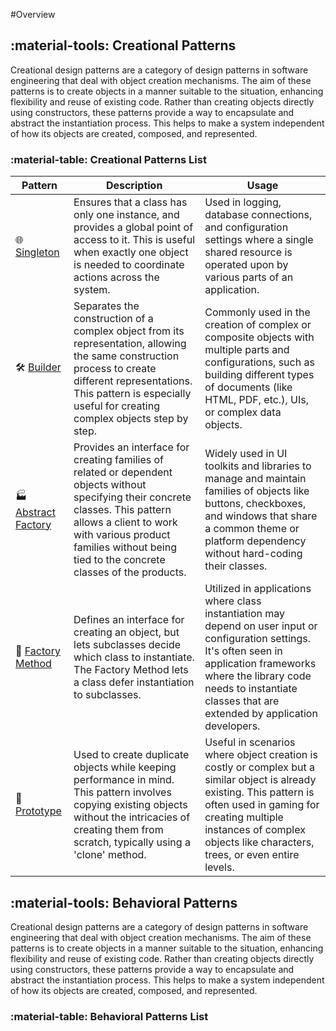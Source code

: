 #Overview

## :material-tools: Creational Patterns

Creational design patterns are a category of design patterns in software engineering that deal with object creation mechanisms. The aim of these patterns is to create objects in a manner suitable to the situation, enhancing flexibility and reuse of existing code. Rather than creating objects directly using constructors, these patterns provide a way to encapsulate and abstract the instantiation process. This helps to make a system independent of how its objects are created, composed, and represented.


### :material-table: Creational Patterns List

| Pattern                                                                | Description                          | Usage                                                                                                                                                                                                                                             | 
|------------------------------------------------------------------------|--------------------------------------|---------------------------------------------------------------------------------------------------------------------------------------------------------------------------------------------------------------------------------------------------|
| 🌐 [Singleton](creational-patterns/singleton-pattern.md)               | Ensures that a class has only one instance, and provides a global point of access to it. This is useful when exactly one object is needed to coordinate actions across the system.  | Used in logging, database connections, and configuration settings where a single shared resource is operated upon by various parts of an application.                                                                                             |
| 🛠️ [Builder](creational-patterns/builder-pattern.md)                  | Separates the construction of a complex object from its representation, allowing the same construction process to create different representations. This pattern is especially useful for creating complex objects step by step. | Commonly used in the creation of complex or composite objects with multiple parts and configurations, such as building different types of documents (like HTML, PDF, etc.), UIs, or complex data objects.                                         |
| 🏭 [Abstract Factory](creational-patterns/abstract-factory-pattern.md) | Provides an interface for creating families of related or dependent objects without specifying their concrete classes. This pattern allows a client to work with various product families without being tied to the concrete classes of the products. | Widely used in UI toolkits and libraries to manage and maintain families of objects like buttons, checkboxes, and windows that share a common theme or platform dependency without hard-coding their classes.                                     |
| 🧱 [Factory Method](creational-patterns/factory-method-pattern.md)     | Defines an interface for creating an object, but lets subclasses decide which class to instantiate. The Factory Method lets a class defer instantiation to subclasses. | Utilized in applications where class instantiation may depend on user input or configuration settings. It's often seen in application frameworks where the library code needs to instantiate classes that are extended by application developers. |
| 🔁 [Prototype](creational-patterns/prototype-pattern.md)               | Used to create duplicate objects while keeping performance in mind. This pattern involves copying existing objects without the intricacies of creating them from scratch, typically using a 'clone' method. | Useful in scenarios where object creation is costly or complex but a similar object is already existing. This pattern is often used in gaming for creating multiple instances of complex objects like characters, trees, or even entire levels.   |


## :material-tools: Behavioral Patterns

Creational design patterns are a category of design patterns in software engineering that deal with object creation mechanisms. The aim of these patterns is to create objects in a manner suitable to the situation, enhancing flexibility and reuse of existing code. Rather than creating objects directly using constructors, these patterns provide a way to encapsulate and abstract the instantiation process. This helps to make a system independent of how its objects are created, composed, and represented.


### :material-table: Behavioral Patterns List